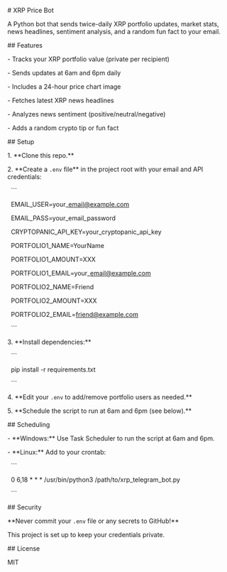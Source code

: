 \# XRP Price Bot



A Python bot that sends twice-daily XRP portfolio updates, market stats, news headlines, sentiment analysis, and a random fun fact to your email.



\## Features



\- Tracks your XRP portfolio value (private per recipient)

\- Sends updates at 6am and 6pm daily

\- Includes a 24-hour price chart image

\- Fetches latest XRP news headlines

\- Analyzes news sentiment (positive/neutral/negative)

\- Adds a random crypto tip or fun fact



\## Setup



1\. \*\*Clone this repo.\*\*

2\. \*\*Create a `.env` file\*\* in the project root with your email and API credentials:

&nbsp;   ```

&nbsp;   EMAIL\_USER=your\_email@example.com

&nbsp;   EMAIL\_PASS=your\_email\_password

&nbsp;   CRYPTOPANIC\_API\_KEY=your\_cryptopanic\_api\_key



&nbsp;   PORTFOLIO1\_NAME=YourName

&nbsp;   PORTFOLIO1\_AMOUNT=XXX

&nbsp;   PORTFOLIO1\_EMAIL=your\_email@example.com



&nbsp;   PORTFOLIO2\_NAME=Friend

&nbsp;   PORTFOLIO2\_AMOUNT=XXX

&nbsp;   PORTFOLIO2\_EMAIL=friend@example.com

&nbsp;   ```

3\. \*\*Install dependencies:\*\*

&nbsp;   ```

&nbsp;   pip install -r requirements.txt

&nbsp;   ```

4\. \*\*Edit your `.env` to add/remove portfolio users as needed.\*\*

5\. \*\*Schedule the script to run at 6am and 6pm (see below).\*\*



\## Scheduling



\- \*\*Windows:\*\* Use Task Scheduler to run the script at 6am and 6pm.

\- \*\*Linux:\*\* Add to your crontab:

&nbsp;   ```

&nbsp;   0 6,18 \* \* \* /usr/bin/python3 /path/to/xrp\_telegram\_bot.py

&nbsp;   ```



\## Security



\*\*Never commit your `.env` file or any secrets to GitHub!\*\*  

This project is set up to keep your credentials private.



\## License



MIT

